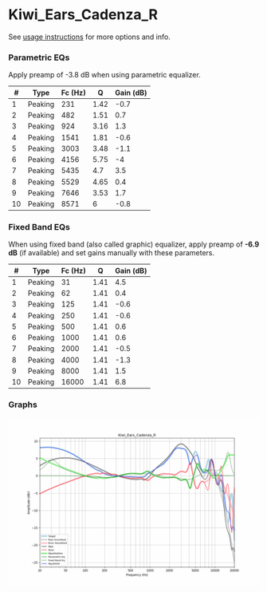 # Kiwi_Ears_Cadenza_R
See [usage instructions](https://github.com/jaakkopasanen/AutoEq#usage) for more options and info.

### Parametric EQs
Apply preamp of -3.8 dB when using parametric equalizer.

|   # | Type    |   Fc (Hz) |    Q |   Gain (dB) |
|-----|---------|-----------|------|-------------|
|   1 | Peaking |       231 | 1.42 |        -0.7 |
|   2 | Peaking |       482 | 1.51 |         0.7 |
|   3 | Peaking |       924 | 3.16 |         1.3 |
|   4 | Peaking |      1541 | 1.81 |        -0.6 |
|   5 | Peaking |      3003 | 3.48 |        -1.1 |
|   6 | Peaking |      4156 | 5.75 |        -4   |
|   7 | Peaking |      5435 | 4.7  |         3.5 |
|   8 | Peaking |      5529 | 4.65 |         0.4 |
|   9 | Peaking |      7646 | 3.53 |         1.7 |
|  10 | Peaking |      8571 | 6    |        -0.8 |

### Fixed Band EQs
When using fixed band (also called graphic) equalizer, apply preamp of **-6.9 dB** (if available) and set gains manually with these parameters.

|   # | Type    |   Fc (Hz) |    Q |   Gain (dB) |
|-----|---------|-----------|------|-------------|
|   1 | Peaking |        31 | 1.41 |         4.5 |
|   2 | Peaking |        62 | 1.41 |         0.4 |
|   3 | Peaking |       125 | 1.41 |        -0.6 |
|   4 | Peaking |       250 | 1.41 |        -0.6 |
|   5 | Peaking |       500 | 1.41 |         0.6 |
|   6 | Peaking |      1000 | 1.41 |         0.6 |
|   7 | Peaking |      2000 | 1.41 |        -0.5 |
|   8 | Peaking |      4000 | 1.41 |        -1.3 |
|   9 | Peaking |      8000 | 1.41 |         1.5 |
|  10 | Peaking |     16000 | 1.41 |         6.8 |

### Graphs
![](./Kiwi_Ears_Cadenza_R.png)
